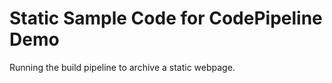 # Static Sample Code for CodePipeline Demo

Running the build pipeline to archive a static webpage.
